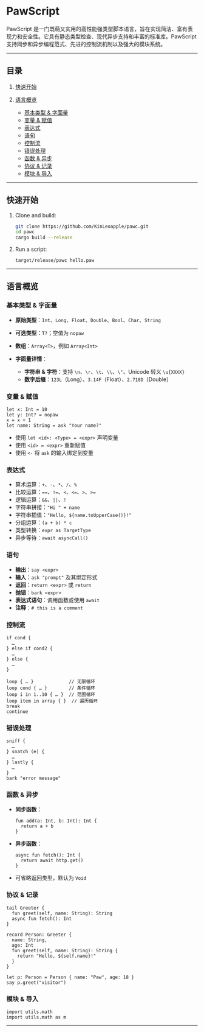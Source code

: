 # PawScript

PawScript 是一门既萌又实用的高性能强类型脚本语言，旨在实现简洁、富有表现力和安全性。它具有静态类型检查、现代异步支持和丰富的标准库。PawScript 支持同步和异步编程范式、先进的控制流机制以及强大的模块系统。

---

## 目录

1. [快速开始](#快速开始)
2. [语言概览](#语言概览)

   * [基本类型 & 字面量](#基本类型--字面量)
   * [变量 & 赋值](#变量--赋值)
   * [表达式](#表达式)
   * [语句](#语句)
   * [控制流](#控制流)
   * [错误处理](#错误处理)
   * [函数 & 异步](#函数--异步)
   * [协议 & 记录](#协议--记录)
   * [模块 & 导入](#模块--导入)

---

## 快速开始

1. Clone and build:

   ```bash
   git clone https://github.com/KinLeoapple/pawc.git
   cd pawc
   cargo build --release
   ```

2. Run a script:

   ```bash
   target/release/pawc hello.paw
   ```

---

## 语言概览

### 基本类型 & 字面量

* **原始类型**：`Int`、`Long`、`Float`、`Double`、`Bool`、`Char`、`String`
* **可选类型**：`T?`；空值为 `nopaw`
* **数组**：`Array<T>`，例如 `Array<Int>`
* **字面量详情**：

   * **字符串 & 字符**：支持 `\n`、`\r`、`\t`、`\\`、`\"`、Unicode 转义 `\u{XXXX}`
   * **数字后缀**：`123L`（Long）、`3.14F`（Float）、`2.718D`（Double）

### 变量 & 赋值

```paw
let x: Int = 10
let y: Int? = nopaw
x = x + 1
let name: String = ask "Your name?"
```

* 使用 `let <id>: <Type> = <expr>` 声明变量
* 使用 `<id> = <expr>` 重新赋值
* 使用 `<-` 将 `ask` 的输入绑定到变量

### 表达式

* 算术运算：`+`、`-`、`*`、`/`、`%`
* 比较运算：`==`、`!=`、`<`、`<=`、`>`、`>=`
* 逻辑运算：`&&`、`||`、`!`
* 字符串拼接：`"Hi " + name`
* 字符串插值：`"Hello, ${name.toUpperCase()}!"`
* 分组运算：`(a + b) * c`
* 类型转换：`expr as TargetType`
* 异步等待：`await asyncCall()`

### 语句

* **输出**：`say <expr>`
* **输入**：`ask "prompt"` 及其绑定形式
* **返回**：`return <expr>` 或 `return`
* **抛错**：`bark <expr>`
* **表达式语句**：调用函数或使用 `await`
* **注释**：`# this is a comment`

### 控制流

```paw
if cond {
  …
} else if cond2 {
  …
} else {
  …
}

loop { … }             // 无限循环
loop cond { … }        // 条件循环
loop i in 1..10 { … }  // 范围循环
loop item in array { }  // 遍历循环
break
continue
```

### 错误处理

```paw
sniff {
  …
} snatch (e) {
  …
} lastly {
  …
}
bark "error message"
```

### 函数 & 异步

* **同步函数**：

  ```paw
  fun add(a: Int, b: Int): Int {
    return a + b
  }
  ```
* **异步函数**：

  ```paw
  async fun fetch(): Int {
    return await http.get()
  }
  ```
* 可省略返回类型，默认为 `Void`

### 协议 & 记录

```paw
tail Greeter {
  fun greet(self, name: String): String
  async fun fetch(): Int
}

record Person: Greeter {
  name: String,
  age: Int
  fun greet(self, name: String): String {
    return "Hello, ${self.name}!"
  }
}

let p: Person = Person { name: "Paw", age: 18 }
say p.greet("visitor")
```

### 模块 & 导入

```paw
import utils.math
import utils.math as m
```

---
